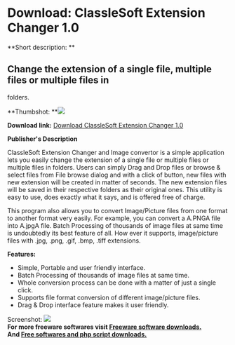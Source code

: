 # Download: ClassleSoft Extension Changer 1.0

**Short description: **

## Change the extension of a single file, multiple files or multiple files in
folders.

  
**Thumbshot: **![](http://www.freewarefiles.com/screenshot/clssftextchngr_md.jpg)   
  
**Download link:** [Download ClassleSoft Extension Changer 1.0](http://freesoftwares.boysofts.com/ClassleSoft-Extension-Changer_program_77056.html)  
  

**Publisher's Description**  
  

ClassleSoft Extension Changer and Image convertor is a simple application lets
you easily change the extension of a single file or multiple files or multiple
files in folders. Users can simply Drag and Drop files or browse & select
files from File browse dialog and with a click of button, new files with new
extension will be created in matter of seconds. The new extension files will
be saved in their respective folders as their original ones. This utility is
easy to use, does exactly what it says, and is offered free of charge.

This program also allows you to convert Image/Picture files from one format to
another format very easily. For example, you can convert a A.PNGA file into
A.jpgA file. Batch Processing of thousands of image files at same time is
undoubtedly its best feature of all. How ever it supports, image/picture files
with .jpg, .png, .gif, .bmp, .tiff extensions.

**Features:**

  * Simple, Portable and user friendly interface. 
  * Batch Processing of thousands of image files at same time. 
  * Whole conversion process can be done with a matter of just a single click. 
  * Supports file format conversion of different image/picture files. 
  * Drag & Drop interface feature makes it user friendly. 

  
  
Screenshot: ![](http://www.freewarefiles.com/screenshot/clssftextchngr.jpg)  
**For more freeware softwares visit [Freeware software downloads.](http://freesoftwares.boysofts.com/)**   
**And [Free softwares and php script downloads.](http://www.boysofts.com/)**

